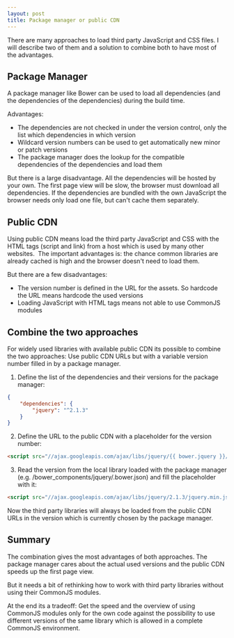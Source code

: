```yaml
---
layout: post
title: Package manager or public CDN
---
```


There are many approaches to load third party JavaScript and CSS files. I will describe two of them and a solution to combine both to have most of the advantages.

## Package Manager

A package manager like Bower can be used to load all dependencies (and the dependencies of the dependencies) during the build time.

Advantages:

* The dependencies are not checked in under the version control, only the list which dependencies in which version
* Wildcard version numbers can be used to get automatically new minor or patch versions
* The package manager does the lookup for the compatible dependencies of the dependencies and load them

But there is a large disadvantage. All the dependencies will be hosted by your own. The first page view will be slow, the browser must download all dependencies. If the dependencies are bundled with the own JavaScript the browser needs only load one file, but can't cache them separately.

## Public CDN

Using public CDN means load the third party JavaScript and CSS with the HTML tags (script and link) from a host which is used by many other websites.  The important advantages is: the chance common libraries are already cached is high and the browser doesn't need to load them.

But there are a few disadvantages:

* The version number is defined in the URL for the assets. So hardcode the URL means hardcode the used versions
* Loading JavaScript with HTML tags means not able to use CommonJS modules

## Combine the two approaches

For widely used libraries with available public CDN its possible to combine the two approaches: Use public CDN URLs but with a variable version number filled in by a package manager.

1. Define the list of the dependencies and their versions for the package manager:

```json
{
    "dependencies": {
        "jquery": "^2.1.3"
    }
}
```

2. Define the URL to the public CDN with a placeholder for the version number:

```html
<script src="//ajax.googleapis.com/ajax/libs/jquery/{{ bower.jquery }}/jquery.min.js"></script>
```

3. Read the version from the local library loaded with the package manager (e.g. /bower_components/jquery/.bower.json) and fill the placeholder with it:

```html
<script src="//ajax.googleapis.com/ajax/libs/jquery/2.1.3/jquery.min.js"></script>
```

Now the third party libraries will always be loaded from the public CDN URLs in the version which is currently chosen by the package manager.

## Summary

The combination gives the most advantages of both approaches. The package manager cares about the actual used versions and the public CDN speeds up the first page view.

But it needs a bit of rethinking how to work with third party libraries without using their CommonJS modules.

At the end its a tradeoff: Get the speed and the overview of using CommonJS modules only for the own code against the possibility to use different versions of the same library which is allowed in a complete CommonJS environment.
